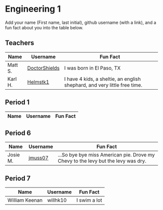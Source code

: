 # Engineering 1

Add your name (First name, last initial), github username (with a link), and a fun fact about you into the table below.

## Teachers
Name | Username | Fun Fact
--- | --- | ---
Matt S. | [DoctorShields](https://github.com/DoctorShields) | I was born in El Paso, TX
Karl H. | [Helmstk1](https://github.com/Helmstk1) | I have 4 kids, a sheltie, an english shephard, and very little free time.

## Period 1

Name | Username | Fun Fact
--- | --- | ---

## Period 6

Name | Username | Fun Fact
--- | --- | ---
Josie M. | [jmuss07](https://github.com/jmuss07) |  ...So bye bye miss American pie. Drove my Chevy to the levy but the levy was dry.

## Period 7

Name | Username | Fun Fact
--- | --- | ---
William Keenan |  willhk10 | I swim a lot

